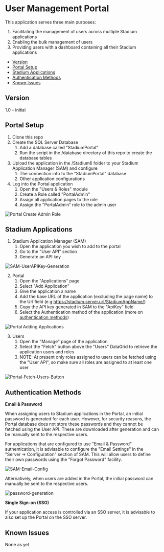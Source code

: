 # User Management Portal <!-- omit in toc -->

This application serves three main purposes:

1. Facilitating the management of users across multiple Stadium applications
2. Enabling the bulk management of users
3. Providing users with a dashboard containing all their Stadium applications

- [Version](#version)
- [Portal Setup](#portal-setup)
- [Stadium Applications](#stadium-applications)
- [Authentication Methods](#authentication-methods)
- [Known Issues](#known-issues)

## Version 
1.0 - initial

## Portal Setup

1. Clone this repo
2. Create the SQL Server Database
   1. Add a database called "StadiumPortal"
   2. Run the script in the /database directory of this repo to create the database tables
3. Upload the application in the /Stadium6 folder to your Stadium Application Manager (SAM) and configure
   1. The connection info to the "StadiumPortal" database
   2. Other application configurations
4. Log into the Portal application
   1. Open the "Users & Roles" module
   2. Create a Role called "PortalAdmin"
   3. Assign all application pages to the role
   4. Assign the "PortalAdmin" role to the admin user

![Portal Create Admin Role](images/portal-create-role.png)

## Stadium Applications

1. Stadium Application Manager (SAM)
   1. Open the application you wish to add to the portal
   2. Go to the "User API" section
   3. Generate an API key

![SAM-UserAPIKey-Generation](images/SAM-UserAPIKey-Generation.png)

2. Portal
   1. Open the "Applications" page
   2. Select "Add Application"
   3. Give the application a name
   4. Add the base URL of the application (excluding the page name) to the Url field (e.g https://stadium.server.url/StadiumAppName/)
   4. Copy the API key generated in SAM to the "ApiKey" field
   5. Select the Authentication method of the application (more on [authentication methods](#application-authentication-methods))

![Portal Adding Applications](images/Portal-Add-Appplication.png)

3. Users
   1. Open the "Manage" page of the application
   2. Select the "Fetch" button above the "Users" DataGrid to retrieve the application users and roles
   3. NOTE: At present only roles assigned to users can be fetched using the "User API", so make sure all roles are assigned to at least one user

![Portal-Fetch-Users-Button](images/Portal-Fetch-Users-Button.png)

## Authentication Methods

**Email & Password**

When assigning users to Stadium applications in the Portal, an initial password is generated for each user. However, for security reasons, the Portal database does not store these passwords and they cannot be fetched using the User API. These are downloaded after generation and can be manually sent to the respective users. 

For applications that are configured to use "Email & Password" authentication, it is advisable to configure the "Email Settings" in the "Server -> Configuration" section of SAM. This will allow users to define their own passwords using the "Forgot Password" facility. 

![SAM-Email-Config](images/SAM-Email-Config.png)

Alternatively, when users are added in the Portal, the initial password can manually be sent to the respective users. 

![password-generation](images/password-generation.png)

**Single Sign-on (SSO)**

If your application access is controlled via an SSO server, it is advisable to also set up the Portal on the SSO server.  

## Known Issues
None as yet